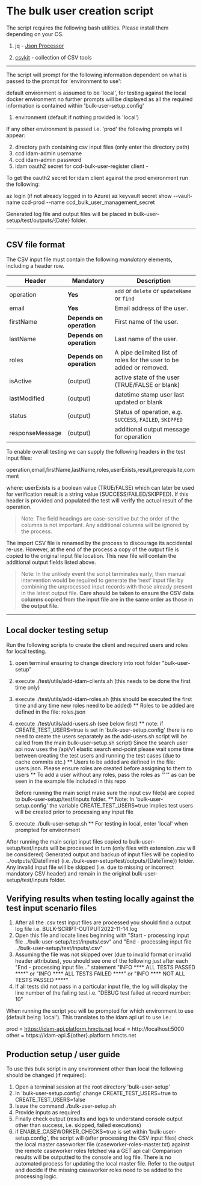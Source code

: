 # The bulk user creation script

The script requires the following bash utilities. Please install them depending on your OS.

1. jq - [Json Processor](https://stedolan.github.io/jq)

2. [csvkit](https://formulae.brew.sh/formula/csvkit) - collection of CSV tools 

----
The script will prompt for the following information dependent on what is passed to the prompt for 'environment to use':

default environment is assumed to be 'local', for testing against the local docker environment no further prompts will be displayed
as all the required information is contained within 'bulk-user-setup.config'

1. environment (default if nothing provided is 'local')

If any other environment is passed i.e. 'prod' the following prompts will appear:

2. directory path containing csv input files (only enter the directory path)
3. ccd idam-admin username
4. ccd idam-admin password
5. idam oauth2 secret for ccd-bulk-user-register client -


To get the oauth2 secret for idam client against the prod environment run the following:

az login (if not already logged in to Azure)
az keyvault secret show --vault-name ccd-prod --name ccd_bulk_user_management_secret

Generated log file and output files will be placed in bulk-user-setup/test/outputs/{Date} folder.

----

## CSV file format

The CSV input file must contain the following *mandatory* elements, including a header row.

| Header            | Mandatory                | Description                                                         |
|-------------------|--------------------------|---------------------------------------------------------------------|
| operation         | **Yes**                  | `add` or `delete` or `updateName` or `find`                         |
| email             | **Yes**                  | Email address of the user.                                          |
| firstName         | **Depends on operation** | First name of the user.                                             |
| lastName          | **Depends on operation** | Last name of the user.                                              |
| roles             | **Depends on operation** | A pipe delimited list of roles for the user to be added or removed. |
| isActive          | (output)                 | active state of the user (TRUE/FALSE or blank)                      |
| lastModified      | (output)                 | datetime stamp user last updated or blank                           |
| status            | (output)                 | Status of operation, e.g. `SUCCESS`, `FAILED`, `SKIPPED`            |
| responseMessage   | (output)                 | additional output message for operation                             |

To enable overall testing we can supply the following headers in the test input files:

operation,email,firstName,lastName,roles,userExists,result,prerequisite,comment

where: 
userExists is a boolean value (TRUE/FALSE) which can later be used for verification
result is a string value (SUCCESS/FAILED/SKIPPED). If this header is provided and populated the test will verify the actual 
result of the operation.


> Note: The field headings are case-sensitive but the order of the columns is not important. Any additional columns
  will be ignored by the process.

The import CSV file is renamed by the process to discourage its accidental re-use. However, at the end of the process
 a copy of the output file is copied to the original input file location. This new file will contain the additional
 output fields listed above.

> Note: In the unlikely event the script terminates early; then manual intervention would be required to generate the
  ‘next’ input file: by combining the unprocessed input records with those already present in the latest output file.
  **Care should be taken to ensure the CSV data columns copied from the input file are in the same order as those in
  the output file.**

----

## Local docker testing setup

Run the following scripts to create the client and required users and roles for local testing.

1. open terminal ensuring to change directory into root folder "bulk-user-setup"
2. execute ./test/utils/add-idam-clients.sh (this needs to be done the first time only)
3. execute ./test/utils/add-idam-roles.sh (this should be executed the first time and any time new roles need to be added)
   ** Roles to be added are defined in the file: roles.json
4. execute ./test/utils/add-users.sh (see below first)
   ** note: if CREATE_TEST_USERS=true is set in 'bulk-user-setup.config' there is no need to create the users separately as 
      the add-users.sh script will be called from the main bulk-user-setup.sh script)
      Since the search user api now uses the /api/v1 elastic search end-point please wait some time between creating the test users
      and running the test cases (due to cache commits etc.)
   ** Users to be added are defined in the file: users.json. Please ensure roles are created before assigning to them to users
   ** To add a user without any roles, pass the roles as "''" as can be seen in the example file included in this repo

   Before running the main script make sure the input csv file(s) are copied to bulk-user-setup/test/inputs folder.
   ** Note: In 'bulk-user-setup.config' the variable CREATE_TEST_USERS=true implies test users will be created prior to processing any input file
5. execute ./bulk-user-setup.sh
   ** For testing in local, enter 'local' when prompted for environment

After running the main script input files copied to bulk-user-setup/test/inputs will be processed in turn (only files with extension .csv will be considered)
Generated output and backup of input files will be copied to ../outputs/{DateTime} (i.e. /bulk-user-setup/test/outputs/{DateTime}) folder.
Any invalid input file will be skipped (i.e. due to missing or incorrect mandatory CSV header) and remain in the original bulk-user-setup/test/inputs folder.

## Verifying results when testing locally against the test input scenario files

1. After all the .csv test input files are processed you should find a output log file i.e. BULK-SCRIPT-OUTPUT2022-11-14.log
2. Open this file and locate lines beginning with "Start - processing input file ../bulk-user-setup/test/inputs/<file>.csv"
   and "End - processing input file ../bulk-user-setup/test/inputs/<file>.csv"
3. Assuming the file was not skipped over (due to invalid format or invalid header attributes), you should see one of 
   the following just after each "End - processing input file..." statement
   "INFO **** ALL TESTS PASSED ****" or "INFO **** ALL TESTS FAILED ****" or "INFO **** NOT ALL TESTS PASSED ****"
4. If all tests did not pass in a particular input file, the log will display the line number of the failing test i.e.
   "DEBUG test failed at record number: 10"

When running the script you will be prompted for which environment to use (default being 'local'). This translates to the idam api url to use i.e.:

prod = https://idam-api.platform.hmcts.net
local = http://localhost:5000
other = https://idam-api.${other}.platform.hmcts.net

## Production setup / user guide

To use this bulk script in any environment other than local the following should be changed (if required):

1. Open a terminal session at the root directory 'bulk-user-setup'
2. In 'bulk-user-setup.config' change CREATE_TEST_USERS=true to CREATE_TEST_USERS=false
3. Issue the command ./bulk-user-setup.sh
4. Provide inputs as required
5. Finally check output (results and logs to understand console output other than success, i.e. skipped, failed executions)
6. if ENABLE_CASEWORKER_CHECKS=true is set within 'bulk-user-setup.config', the script will (after processing the CSV input files) 
   check the local master caseworker file (caseworker-roles-master.txt) against the remote caseworker roles fetched via a GET api call
   Comparison results will be outputted to the console and log file. There is no automated process for updating the local master file.
   Refer to the output and decide if the missing caseworker roles need to be added to the processing logic.

